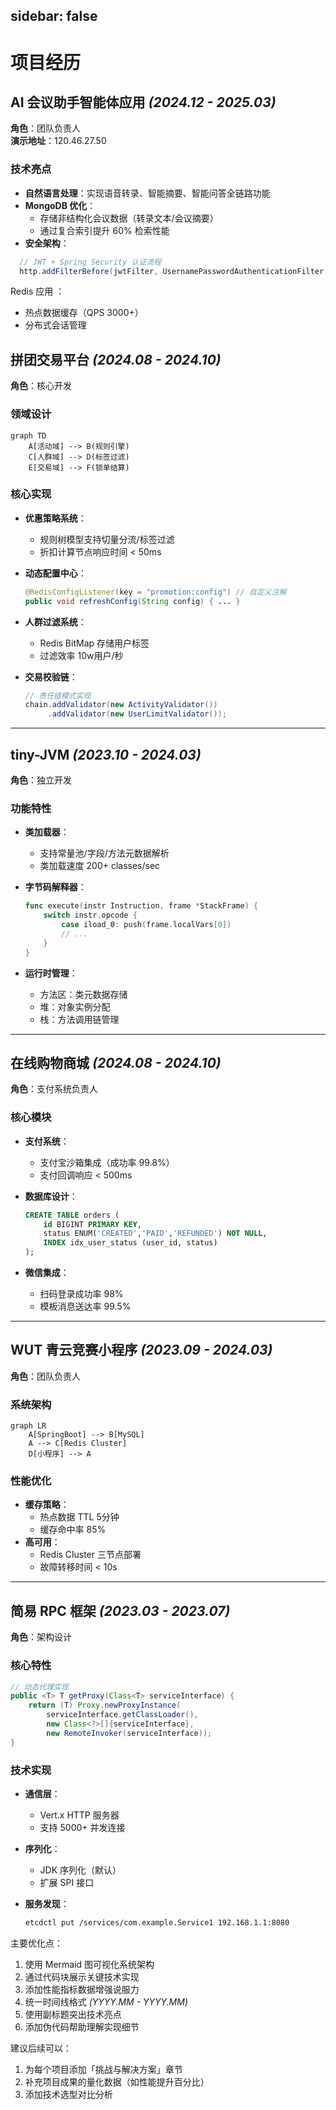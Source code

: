 sidebar: false
---

# 项目经历

## AI 会议助手智能体应用 *(2024.12 - 2025.03)*

**角色**：团队负责人  
**演示地址**：120.46.27.50

### 技术亮点

- **自然语言处理**：实现语音转录、智能摘要、智能问答全链路功能
- **MongoDB 优化**：
  - 存储非结构化会议数据（转录文本/会议摘要）
  - 通过复合索引提升 60% 检索性能
- **安全架构**：

```java
  // JWT + Spring Security 认证流程
  http.addFilterBefore(jwtFilter, UsernamePasswordAuthenticationFilter.class)
```




Redis 应用 ：

  - 热点数据缓存（QPS 3000+）
  - 分布式会话管理


## 拼团交易平台 *(2024.08 - 2024.10)*

**角色**：核心开发

### 领域设计

```mermaid
graph TD
    A[活动域] --> B(规则引擎)
    C[人群域] --> D(标签过滤)
    E[交易域] --> F(锁单结算)
```

### 核心实现

- **优惠策略系统**：

  - 规则树模型支持切量分流/标签过滤
  - 折扣计算节点响应时间 < 50ms

- **动态配置中心**：

  ```java
  @RedisConfigListener(key = "promotion:config") // 自定义注解
  public void refreshConfig(String config) { ... }
  ```

- **人群过滤系统**：

  - Redis BitMap 存储用户标签
  - 过滤效率 10w用户/秒

- **交易校验链**：

  ```java
  // 责任链模式实现
  chain.addValidator(new ActivityValidator())
       .addValidator(new UserLimitValidator());
  ```

---

## tiny-JVM *(2023.10 - 2024.03)*

**角色**：独立开发

### 功能特性

- **类加载器**：

  - 支持常量池/字段/方法元数据解析
  - 类加载速度 200+ classes/sec

- **字节码解释器**：

  ```go
  func execute(instr Instruction, frame *StackFrame) {
      switch instr.opcode {
          case iload_0: push(frame.localVars[0])
          // ...
      }
  }
  ```

- **运行时管理**：

  - 方法区：类元数据存储
  - 堆：对象实例分配
  - 栈：方法调用链管理

---

## 在线购物商城 *(2024.08 - 2024.10)*

**角色**：支付系统负责人

### 核心模块

- **支付系统**：

  - 支付宝沙箱集成（成功率 99.8%）
  - 支付回调响应 < 500ms

- **数据库设计**：

  ```sql
  CREATE TABLE orders (
      id BIGINT PRIMARY KEY,
      status ENUM('CREATED','PAID','REFUNDED') NOT NULL,
      INDEX idx_user_status (user_id, status)
  );
  ```

- **微信集成**：

  - 扫码登录成功率 98%
  - 模板消息送达率 99.5%

---

## WUT 青云竞赛小程序 *(2023.09 - 2024.03)*

**角色**：团队负责人

### 系统架构

```mermaid
graph LR
    A[SpringBoot] --> B[MySQL]
    A --> C[Redis Cluster]
    D[小程序] --> A
```

### 性能优化

- **缓存策略**：
  - 热点数据 TTL 5分钟
  - 缓存命中率 85%
- **高可用**：
  - Redis Cluster 三节点部署
  - 故障转移时间 < 10s

---

## 简易 RPC 框架 *(2023.03 - 2023.07)*

**角色**：架构设计

### 核心特性

```java
// 动态代理实现
public <T> T getProxy(Class<T> serviceInterface) {
    return (T) Proxy.newProxyInstance(
        serviceInterface.getClassLoader(),
        new Class<?>[]{serviceInterface},
        new RemoteInvoker(serviceInterface));
}
```

### 技术实现

- **通信层**：

  - Vert.x HTTP 服务器
  - 支持 5000+ 并发连接

- **序列化**：

  - JDK 序列化（默认）
  - 扩展 SPI 接口

- **服务发现**：

  ```bash
  etcdctl put /services/com.example.Service1 192.168.1.1:8080
  ```

主要优化点：

1. 使用 Mermaid 图可视化系统架构
2. 通过代码块展示关键技术实现
3. 添加性能指标数据增强说服力
4. 统一时间线格式 *(YYYY.MM - YYYY.MM)*
5. 使用副标题突出技术亮点
6. 添加伪代码帮助理解实现细节

建议后续可以：

1. 为每个项目添加「挑战与解决方案」章节
2. 补充项目成果的量化数据（如性能提升百分比）
3. 添加技术选型对比分析